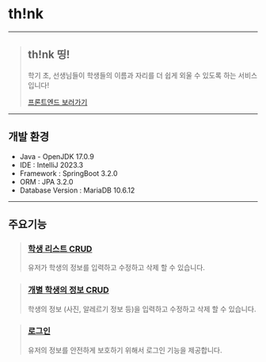 # th!nk

---

>## th!nk 띵!
> 학기 초, 선생님들이 학생들의 이름과 자리를 더 쉽게 외울 수 있도록 하는 서비스입니다!
> 
> <a href="https://github.com/Club-PARD/Think_Client">프론트엔드 보러가기</a>

---

## 개발 환경
+ Java - OpenJDK 17.0.9
+ IDE : IntelliJ 2023.3
+ Framework : SpringBoot 3.2.0
+ ORM : JPA 3.2.0
+ Database Version : MariaDB 10.6.12

---

## 주요기능
>### <a href="https://github.com/Club-PARD/Meme-dong_Office_Server/blob/main/src/main/java/com/wepard/meme_dong_office/controller/students/list/StudentsListController.java">학생 리스트 CRUD</a>
> 유저가 학생의 정보를 입력하고 수정하고 삭제 할 수 있습니다.

>### <a href="https://github.com/Club-PARD/Meme-dong_Office_Server/blob/main/src/main/java/com/wepard/meme_dong_office/controller/students/StudentsController.java">개별 학생의 정보 CRUD</a>
> 학생의 정보 (사진, 알레르기 정보 등)을 입력하고 수정하고 삭제 할 수 있습니다.

>### <a href="https://github.com/Club-PARD/Meme-dong_Office_Server/blob/main/src/main/java/com/wepard/meme_dong_office/controller/auth/token/TokenController.java">로그인</a>
> 유저의 정보를 안전하게 보호하기 위해서 로그인 기능을 제공합니다.

